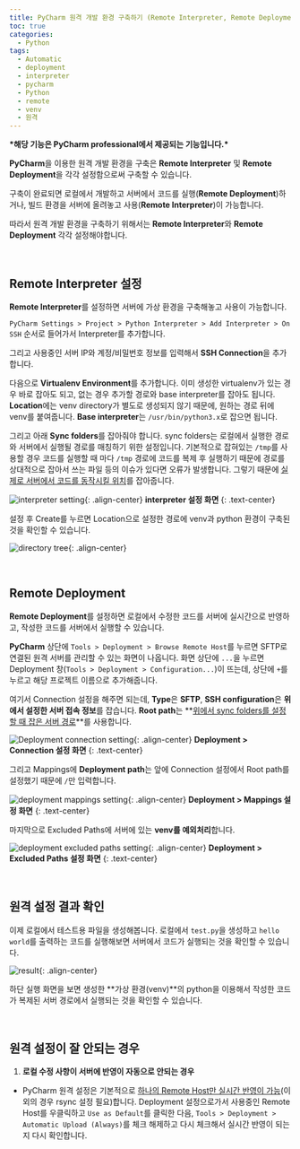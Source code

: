 ```yaml
---
title: PyCharm 원격 개발 환경 구축하기 (Remote Interpreter, Remote Deployment)
toc: true
categories:
  - Python
tags:
  - Automatic
  - deployment
  - interpreter
  - pycharm
  - Python
  - remote
  - venv
  - 원격
---
```


**\*해당 기능은 PyCharm professional에서 제공되는 기능입니다.\***

**PyCharm**을 이용한 원격 개발 환경을 구축은 **Remote Interpreter** 및 **Remote Deployment**을 각각 설정함으로써 구축할 수 있습니다.

구축이 완료되면 로컬에서 개발하고 서버에서 코드를 실행(**Remote Deployment**)하거나, 빌드 환경을 서버에 올려놓고 사용(**Remote Interpreter**)이 가능합니다.

따라서 원격 개발 환경을 구축하기 위해서는 **Remote Interpreter**와 **Remote Deployment** 각각 설정해야합니다.

<br>

## **Remote Interpreter 설정**

**Remote Interpreter**를 설정하면 서버에 가상 환경을 구축해놓고 사용이 가능합니다.

`PyCharm Settings > Project > Python Interpreter > Add Interpreter > On SSH` 순서로 들어가서 Interpreter를 추가합니다.

그리고 사용중인 서버 IP와 계정/비밀번호 정보를 입력해서 **SSH Connection**을 추가합니다.

다음으로 **Virtualenv Environment**를 추가합니다. 이미 생성한 virtualenv가 있는 경우 바로 잡아도 되고, 없는 경우 추가할 경로와 base interpreter를 잡아도 됩니다. **Location**에는 venv directory가 별도로 생성되지 않기 때문에, 원하는 경로 뒤에 venv를 붙여줍니다. **Base interpreter**는 `/usr/bin/python3.x`로 잡으면 됩니다.

그리고 아래 **Sync folders**를 잡아줘야 합니다. sync folders는 로컬에서 실행한 경로와 서버에서 실행될 경로를 매칭하기 위한 설정입니다. 기본적으로 잡혀있는 `/tmp`를 사용할 경우 코드를 실행할 때 마다 `/tmp` 경로에 코드를 복제 후 실행하기 때문에 경로를 상대적으로 잡아서 쓰는 파일 등의 이슈가 있다면 오류가 발생합니다. 그렇기 때문에 <u>실제로 서버에서 코드를 동작시킬 위치</u>를 잡아줍니다.

![interpreter setting](/assets/images/posts/2022-9-27-pycharm-remote-interpreter-and-remote-deployment/img-1.png){: .align-center}
**interpreter 설정 화면**
{: .text-center}

설정 후 Create를 누르면 Location으로 설정한 경로에 venv과 python 환경이 구축된 것을 확인할 수 있습니다.

![directory tree](/assets/images/posts/2022-9-27-pycharm-remote-interpreter-and-remote-deployment/img-2.png){: .align-center}

<br>

##  **Remote Deployment**

**Remote Deployment**를 설정하면 로컬에서 수정한 코드를 서버에 실시간으로 반영하고, 작성한 코드를 서버에서 실행할 수 있습니다.

**PyCharm** 상단에 `Tools > Deployment > Browse Remote Host`를 누르면 SFTP로 연결된 원격 서버를 관리할 수 있는 화면이 나옵니다. 화면 상단에 `...`을 누르면 Deployment 창(`Tools > Deployment > Configuration...`)이 뜨는데, 상단에 `+`를 누르고 해당 프로젝트 이름으로 추가해줍니다.

여기서 Connection 설정을 해주면 되는데, **Type**은 **SFTP**, **SSH configuration**은 **위에서 설정한 서버 접속 정보**를 잡습니다. **Root path**는 **<u>위에서 sync folders를 설정할 때 잡은 서버 경로</u>**를 사용합니다.

![Deployment connection setting](/assets/images/posts/2022-9-27-pycharm-remote-interpreter-and-remote-deployment/img-3.png){: .align-center}
**Deployment > Connection 설정 화면**
{: .text-center}

그리고 Mappings에 **Deployment path**는 앞에 Connection 설정에서 Root path를 설정했기 때문에 `/`만 입력합니다.

![deployment mappings setting](/assets/images/posts/2022-9-27-pycharm-remote-interpreter-and-remote-deployment/img-4.png){: .align-center}
**Deployment > Mappings 설정 화면**
{: .text-center}

마지막으로 Excluded Paths에 서버에 있는 **venv를 예외처리**합니다.

![deployment excluded paths setting](/assets/images/posts/2022-9-27-pycharm-remote-interpreter-and-remote-deployment/img-5.png){: .align-center}
**Deployment > Excluded Paths 설정 화면**
{: .text-center}

<br>

## **원격 설정 결과 확인**

이제 로컬에서 테스트용 파일을 생성해봅니다. 로컬에서 `test.py`을 생성하고 `hello world`를 출력하는 코드를 실행해보면 서버에서 코드가 실행되는 것을 확인할 수 있습니다.

![result](/assets/images/posts/2022-9-27-pycharm-remote-interpreter-and-remote-deployment/img-6.png){: .align-center}

하단 실행 화면을 보면 생성한 **가상 환경(venv)**의 python을 이용해서 작성한 코드가 복제된 서버 경로에서 실행되는 것을 확인할 수 있습니다.

<br>

## **원격 설정이 잘 안되는 경우**

1. **로컬 수정 사항이 서버에 반영이 자동으로 안되는 경우**

- PyCharm 원격 설정은 기본적으로 <u>하나의 Remote Host만 실시간 반영이 가능</u>(이외의 경우 rsync 설정 필요)합니다. Deployment 설정으로가서 사용중인 Remote Host를 우클릭하고 `Use as Default`를 클릭한 다음, `Tools > Deployment > Automatic Upload (Always)`를 체크 해제하고 다시 체크해서 실시간 반영이 되는지 다시 확인합니다.
